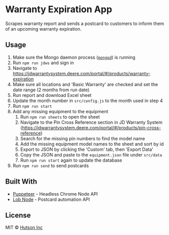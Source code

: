 # Warranty Expiration App

Scrapes warranty report and sends a postcard to customers to inform them of an upcoming warranty expiration.

## Usage

1. Make sure the Mongo daemon process ([`mongod`](https://docs.mongodb.com/manual/reference/program/mongod/)) is running
2. Run `npm run jdws` and sign in
3. Navigate to https://jdwarrantysystem.deere.com/portal/#/products/warranty-expiration
4. Make sure all locations and 'Basic Warranty' are checked and set the date range (2 months from run date)
5. Run report and download Excel sheet
6. Update the month number in `src/config.js` to the month used in step 4
7. Run `npm run start`
8. Add any missing equipment to the equipment
    1. Run `npm run sheets` to open the sheet
    2. Navigate to the Pin Cross Reference section in JD Warranty System (https://jdwarrantysystem.deere.com/portal/#/products/pin-cross-reference)
    3. Search for the missing pin numbers to find the model name
    4. Add the missing equipment model names to the sheet and sort by id
    5. Export to JSON by clicking the 'Custom' tab, then 'Export Data'
    6. Copy the JSON and paste to the `equipment.json` file under `src/data`
    7. Run `npm run start` again to update the database
10. Run `npm run send` to send postcards

## Built With

* [Puppeteer](https://github.com/GoogleChrome/puppeteer) - Headless Chrome Node API
* [Lob Node](https://github.com/lob/lob-node) - Postcard automation API

## License

MIT © [Hutson Inc](https://www.hutsoninc.com)